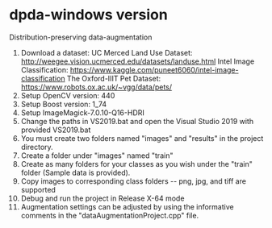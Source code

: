 # dpda-windows version

Distribution-preserving data-augmentation
1. Download a dataset: 
   UC Merced Land Use Dataset: http://weegee.vision.ucmerced.edu/datasets/landuse.html
   Intel Image Classification: https://www.kaggle.com/puneet6060/intel-image-classification
   The Oxford-IIIT Pet Dataset: https://www.robots.ox.ac.uk/~vgg/data/pets/
3. Setup OpenCV version: 440
4. Setup Boost version: 1_74
5. Setup ImageMagick-7.0.10-Q16-HDRI
6. Change the paths in VS2019.bat and open the Visual Studio 2019 with provided VS2019.bat
7. You must create two folders named "images" and "results" in the project directory.
8. Create a folder under "images" named "train"
9. Create as many folders for your classes as you wish under the "train" folder (Sample data is provided).
10. Copy images to corresponding class folders -- png, jpg, and tiff are supported
11. Debug and run the project in Release X-64 mode
12. Augmentation settings can be adjusted by using the informative comments in the "dataAugmentationProject.cpp" file.




